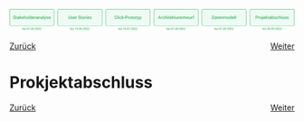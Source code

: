 ![Meilenstein 6: Projektabschluss bis zum 30.09.2022](../assets/progress-06.png)

<div style="display: flex; justify-content: space-between;">
  <a href="../datenmodell">Zurück</a>
  <a href="../ausblick">Weiter</a>
</div>


# Prokjektabschluss

<!-- TODO: Text hierzu schreiben -->

<div style="display: flex; justify-content: space-between;">
  <a href="../datenmodell">Zurück</a>
  <a href="../ausblick.md">Weiter</a>
</div>
